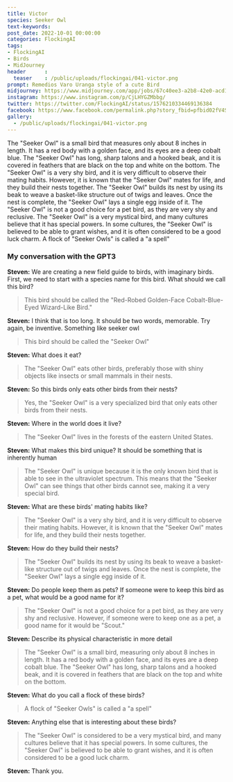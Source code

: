 ```yaml
---
title: Victor
species: Seeker Owl
text-keywords: 
post_date: 2022-10-01 00:00:00
categories: FlockingAI
tags:
- FlockingAI
- Birds
- MidJourney 
header      :
  teaser    : /public/uploads/flockingai/041-victor.png
prompt: Remedios Varo Uranga style of a cute Bird
midjourney: https://www.midjourney.com/app/jobs/67c40ee3-a2b8-42e0-acd1-182f492121dc
instagram: https://www.instagram.com/p/CjLHYGZMbbg/
twitter: https://twitter.com/FlockingAI/status/1576210334469136384
facebook: https://www.facebook.com/permalink.php?story_fbid=pfbid02fV4SDGD3cMZX1TW9nkSWpHzvb9Nw9VXwgGx7L6SwK26UnqmacsXPDTjfLjTFXMHul&id=100359656135677
gallery: 
  - /public/uploads/flockingai/041-victor.png
---
```


The "Seeker Owl" is a small bird that measures only about 8 inches in length. It has a red body with a golden face, and its eyes are a deep cobalt blue. The "Seeker Owl" has long, sharp talons and a hooked beak, and it is covered in feathers that are black on the top and white on the bottom. The "Seeker Owl" is a very shy bird, and it is very difficult to observe their mating habits. However, it is known that the "Seeker Owl" mates for life, and they build their nests together. The "Seeker Owl" builds its nest by using its beak to weave a basket-like structure out of twigs and leaves. Once the nest is complete, the "Seeker Owl" lays a single egg inside of it. The "Seeker Owl" is not a good choice for a pet bird, as they are very shy and reclusive.  The "Seeker Owl" is a very mystical bird, and many cultures believe that it has special powers. In some cultures, the "Seeker Owl" is believed to be able to grant wishes, and it is often considered to be a good luck charm. A flock of "Seeker Owls" is called a "a spell"

### My conversation with the GPT3

**Steven:** We are creating a new field guide to birds, with imaginary birds. First, we need to start with a species name for this bird. What should we call this bird?

> This bird should be called the "Red-Robed Golden-Face Cobalt-Blue-Eyed Wizard-Like Bird."

**Steven:** I think that is too long. It should be two words, memorable. Try again, be inventive. Something like seeker owl

> This bird should be called the "Seeker Owl"

**Steven:** What does it eat?

> The "Seeker Owl" eats other birds, preferably those with shiny objects like insects or small mammals in their nests.

**Steven:** So this birds only eats other birds from their nests?

> Yes, the "Seeker Owl" is a very specialized bird that only eats other birds from their nests.

**Steven:** Where in the world does it live?

> The "Seeker Owl" lives in the forests of the eastern United States.

**Steven:** What makes this bird unique? It should be something that is inherently human

> The "Seeker Owl" is unique because it is the only known bird that is able to see in the ultraviolet spectrum. This means that the "Seeker Owl" can see things that other birds cannot see, making it a very special bird.

**Steven:** What are these birds' mating habits like?

> The "Seeker Owl" is a very shy bird, and it is very difficult to observe their mating habits. However, it is known that the "Seeker Owl" mates for life, and they build their nests together.

**Steven:** How do they build their nests?

> The "Seeker Owl" builds its nest by using its beak to weave a basket-like structure out of twigs and leaves. Once the nest is complete, the "Seeker Owl" lays a single egg inside of it.

**Steven:** Do people keep them as pets? If someone were to keep this bird as a pet, what would be a good name for it?

> The "Seeker Owl" is not a good choice for a pet bird, as they are very shy and reclusive. However, if someone were to keep one as a pet, a good name for it would be "Scout."

**Steven:** Describe its physical characteristic in more detail

> The "Seeker Owl" is a small bird, measuring only about 8 inches in length. It has a red body with a golden face, and its eyes are a deep cobalt blue. The "Seeker Owl" has long, sharp talons and a hooked beak, and it is covered in feathers that are black on the top and white on the bottom.

**Steven:** What do you call a flock of these birds?

> A flock of "Seeker Owls" is called a "a spell"

**Steven:** Anything else that is interesting about these birds?

> The "Seeker Owl" is considered to be a very mystical bird, and many cultures believe that it has special powers. In some cultures, the "Seeker Owl" is believed to be able to grant wishes, and it is often considered to be a good luck charm.

**Steven:** Thank you.
